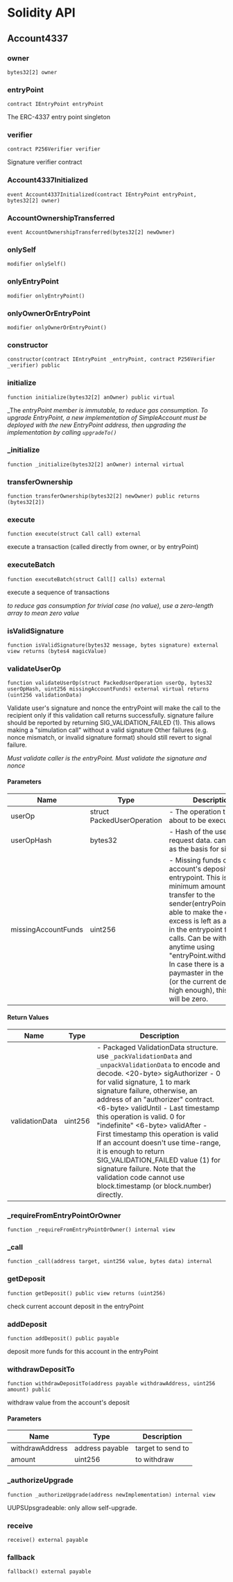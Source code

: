 # Solidity API

## Account4337

### owner

```solidity
bytes32[2] owner
```

### entryPoint

```solidity
contract IEntryPoint entryPoint
```

The ERC-4337 entry point singleton

### verifier

```solidity
contract P256Verifier verifier
```

Signature verifier contract

### Account4337Initialized

```solidity
event Account4337Initialized(contract IEntryPoint entryPoint, bytes32[2] owner)
```

### AccountOwnershipTransferred

```solidity
event AccountOwnershipTransferred(bytes32[2] newOwner)
```

### onlySelf

```solidity
modifier onlySelf()
```

### onlyEntryPoint

```solidity
modifier onlyEntryPoint()
```

### onlyOwnerOrEntryPoint

```solidity
modifier onlyOwnerOrEntryPoint()
```

### constructor

```solidity
constructor(contract IEntryPoint _entryPoint, contract P256Verifier _verifier) public
```

### initialize

```solidity
function initialize(bytes32[2] anOwner) public virtual
```

_The _entryPoint member is immutable, to reduce gas consumption.  To upgrade EntryPoint,
a new implementation of SimpleAccount must be deployed with the new EntryPoint address, then upgrading
the implementation by calling `upgradeTo()`_

### _initialize

```solidity
function _initialize(bytes32[2] anOwner) internal virtual
```

### transferOwnership

```solidity
function transferOwnership(bytes32[2] newOwner) public returns (bytes32[2])
```

### execute

```solidity
function execute(struct Call call) external
```

execute a transaction (called directly from owner, or by entryPoint)

### executeBatch

```solidity
function executeBatch(struct Call[] calls) external
```

execute a sequence of transactions

_to reduce gas consumption for trivial case (no value), use a zero-length array to mean zero value_

### isValidSignature

```solidity
function isValidSignature(bytes32 message, bytes signature) external view returns (bytes4 magicValue)
```

### validateUserOp

```solidity
function validateUserOp(struct PackedUserOperation userOp, bytes32 userOpHash, uint256 missingAccountFunds) external virtual returns (uint256 validationData)
```

Validate user's signature and nonce
the entryPoint will make the call to the recipient only if this validation call returns successfully.
signature failure should be reported by returning SIG_VALIDATION_FAILED (1).
This allows making a "simulation call" without a valid signature
Other failures (e.g. nonce mismatch, or invalid signature format) should still revert to signal failure.

_Must validate caller is the entryPoint.
     Must validate the signature and nonce_

#### Parameters

| Name | Type | Description |
| ---- | ---- | ----------- |
| userOp | struct PackedUserOperation | - The operation that is about to be executed. |
| userOpHash | bytes32 | - Hash of the user's request data. can be used as the basis for signature. |
| missingAccountFunds | uint256 | - Missing funds on the account's deposit in the entrypoint.                              This is the minimum amount to transfer to the sender(entryPoint) to be                              able to make the call. The excess is left as a deposit in the entrypoint                              for future calls. Can be withdrawn anytime using "entryPoint.withdrawTo()".                              In case there is a paymaster in the request (or the current deposit is high                              enough), this value will be zero. |

#### Return Values

| Name | Type | Description |
| ---- | ---- | ----------- |
| validationData | uint256 | - Packaged ValidationData structure. use `_packValidationData` and                              `_unpackValidationData` to encode and decode.                              <20-byte> sigAuthorizer - 0 for valid signature, 1 to mark signature failure,                                 otherwise, an address of an "authorizer" contract.                              <6-byte> validUntil - Last timestamp this operation is valid. 0 for "indefinite"                              <6-byte> validAfter - First timestamp this operation is valid                                                    If an account doesn't use time-range, it is enough to                                                    return SIG_VALIDATION_FAILED value (1) for signature failure.                              Note that the validation code cannot use block.timestamp (or block.number) directly. |

### _requireFromEntryPointOrOwner

```solidity
function _requireFromEntryPointOrOwner() internal view
```

### _call

```solidity
function _call(address target, uint256 value, bytes data) internal
```

### getDeposit

```solidity
function getDeposit() public view returns (uint256)
```

check current account deposit in the entryPoint

### addDeposit

```solidity
function addDeposit() public payable
```

deposit more funds for this account in the entryPoint

### withdrawDepositTo

```solidity
function withdrawDepositTo(address payable withdrawAddress, uint256 amount) public
```

withdraw value from the account's deposit

#### Parameters

| Name | Type | Description |
| ---- | ---- | ----------- |
| withdrawAddress | address payable | target to send to |
| amount | uint256 | to withdraw |

### _authorizeUpgrade

```solidity
function _authorizeUpgrade(address newImplementation) internal view
```

UUPSUpsgradeable: only allow self-upgrade.

### receive

```solidity
receive() external payable
```

### fallback

```solidity
fallback() external payable
```

